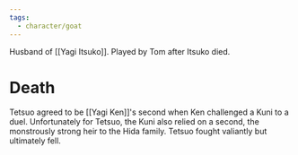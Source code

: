 ```yaml
---
tags:
  - character/goat
---
```


Husband of [[Yagi Itsuko]]. Played by Tom after Itsuko died.
# Death
Tetsuo agreed to be [[Yagi Ken]]'s second when Ken challenged a Kuni to a duel. Unfortunately for Tetsuo, the Kuni also relied on a second, the monstrously strong heir to the Hida family. Tetsuo fought valiantly but ultimately fell.